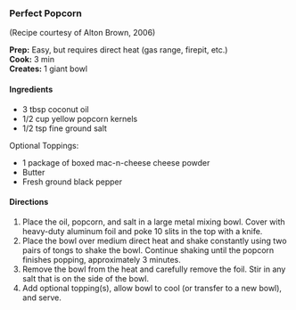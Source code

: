 ### Perfect Popcorn
(Recipe courtesy of Alton Brown, 2006)

**Prep:** Easy, but requires direct heat (gas range, firepit, etc.)<br>
**Cook:** 3 min<br>
**Creates:** 1 giant bowl<br>

#### Ingredients
* 3 tbsp coconut oil
* 1/2 cup yellow popcorn kernels
* 1/2 tsp fine ground salt

Optional Toppings:
* 1 package of boxed mac-n-cheese cheese powder
* Butter
* Fresh ground black pepper

#### Directions
1. Place the oil, popcorn, and salt in a large metal mixing bowl. Cover with heavy-duty aluminum foil and poke 10 slits in the top with a knife.
2. Place the bowl over medium direct heat and shake constantly using two pairs of tongs to shake the bowl. Continue shaking until the popcorn finishes popping, approximately 3 minutes.
3. Remove the bowl from the heat and carefully remove the foil. Stir in any salt that is on the side of the bowl.
4. Add optional topping(s), allow bowl to cool (or transfer to a new bowl), and serve.
